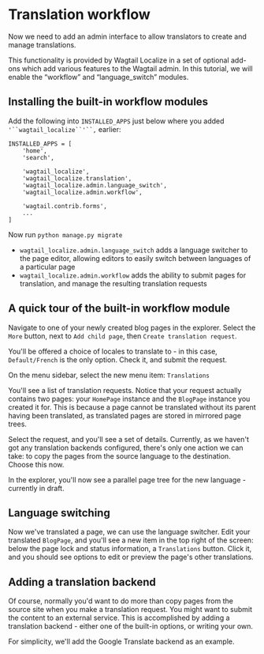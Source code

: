 # Translation workflow

Now we need to add an admin interface to allow translators to create and manage translations.

This functionality is provided by Wagtail Localize in a set of optional add-ons which add various features to the Wagtail admin. In this tutorial, we will enable the “workflow” and “language_switch” modules.

## Installing the built-in workflow modules

Add the following into `INSTALLED_APPS` just below where you added `'``wagtail_localize``'``,` earlier:


    INSTALLED_APPS = [
        'home',
        'search',

        'wagtail_localize',
        'wagtail_localize.translation',
        'wagtail_localize.admin.language_switch',
        'wagtail_localize.admin.workflow',

        'wagtail.contrib.forms',
        ...
    ]

Now run `python manage.py migrate`


- `wagtail_localize.admin.language_switch` adds a language switcher to the page editor, allowing editors to easily switch between languages of a particular page
- `wagtail_localize.admin.workflow` adds the ability to submit pages for translation, and manage the resulting translation requests


## A quick tour of the built-in workflow module

Navigate to one of your newly created blog pages in the explorer. Select the `More` button, next to `Add child page`, then `Create translation request`. 

You'll be offered a choice of locales to translate to - in this case, `Default/French` is the only option. Check it, and submit the request.

On the menu sidebar, select the new menu item: `Translations`

You'll see a list of translation requests. Notice that your request actually contains two pages: your `HomePage` instance and the `BlogPage` instance you created it for.
This is because a page cannot be translated without its parent having been translated, as translated pages are stored in mirrored page trees.

Select the request, and you'll see a set of details. Currently, as we haven't got any translation backends configured, there's only one action we can take: to copy the pages 
from the source language to the destination. Choose this now.

In the explorer, you'll now see a parallel page tree for the new language - currently in draft.

## Language switching

Now we've translated a page, we can use the language switcher. Edit your translated `BlogPage`, and you'll see a new item in the top right of the screen: below the page lock and status
information, a `Translations` button. Click it, and you should see options to edit or preview the page's other translations.

## Adding a translation backend

Of course, normally you'd want to do more than copy pages from the source site when you make a translation request. You might want to submit the content to an external service.
This is accomplished by adding a translation backend - either one of the built-in options, or writing your own. 

For simplicity, we'll add the Google Translate backend as an example.
